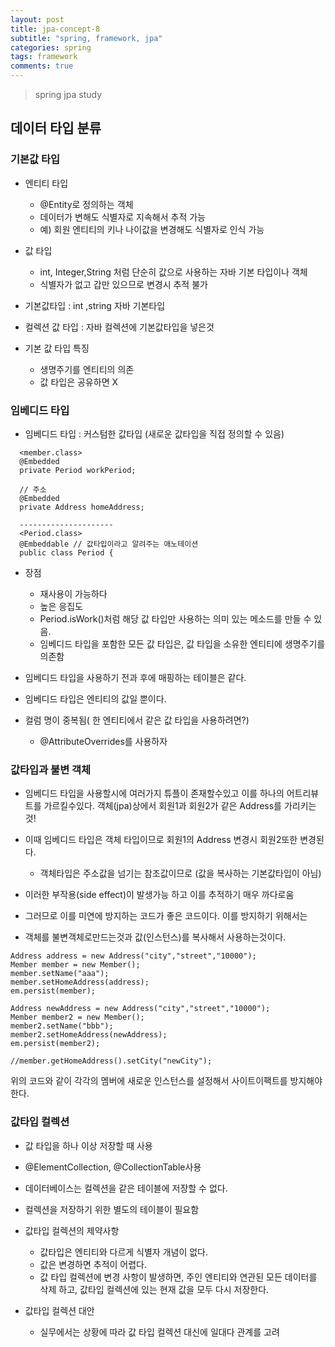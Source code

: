 ```yaml
---
layout: post
title: jpa-concept-8
subtitle: "spring, framework, jpa"
categories: spring
tags: framework
comments: true
---
```

> spring jpa study

## 데이터 타입 분류

### 기본값 타입 
  * 엔티티 타입
    * @Entity로 정의하는 객체
    * 데이터가 변해도 식별자로 지속해서 추적 가능
    * 예) 회원 엔티티의 키나 나이값을 변경해도 식별자로 인식 가능

  * 값 타입
    * int, Integer,String 처럼 단순히 값으로 사용하는 자바 기본 타입이나 객체
    * 식별자가 없고 갑만 있으므로 변경시 추적 불가

  * 기본값타입 : int ,string 자바 기본타입
  * 컬렉션 값 타입 : 자바 컬렉션에 기본값타입을 넣은것

  * 기본 값 타입 특징
    * 생명주기를 엔티티의 의존
    * 값 타입은 공유하면 X

### 임베디드 타입
  * 임베디드 타입 : 커스텀한 값타입 (새로운 값타입을 직접 정의할 수 있음)

  ```
    <member.class>
    @Embedded
    private Period workPeriod;

    // 주소
    @Embedded
    private Address homeAddress;

    ---------------------
    <Period.class>
    @Embeddable // 값타입이라고 알려주는 애노테이션
    public class Period {
  ```
  
  * 장점 
    *  재사용이 가능하다  
    *  높은 응집도 
    *  Period.isWork()처럼 해당 값 타입만 사용하는 의미 있는 메소드를 만들 수 있음.
    *  임베디드 타입을 포함한 모든 값 타입은, 값 타입을 소유한 엔티티에 생명주기를 의존함

  * 임베디드 타입을 사용하기 전과 후에 매핑하는 테이블은 같다.
  * 임베디드 타입은 엔티티의 값일 뿐이다. 

  * 컬럼 명이 중복됨( 한 엔티티에서 같은 값 타입을 사용하려면?)
    * @AttributeOverrides를 사용하자 

### 값타입과 불변 객체 
  * 임베디드 타입을 사용할시에 여러가지 튜플이 존재할수있고 이를 하나의 어트리뷰트를 가르킬수있다. 
    객체(jpa)상에서 회원1과 회원2가 같은 Address를 가리키는것!
  * 이때 임베디드 타입은 객체 타입이므로 회원1의 Address 변경시 회원2또한 변경된다. 
    * 객체타입은 주소값을 넘기는 참조값이므로 (값을 복사하는 기본값타입이 아님)
  * 이러한 부작용(side effect)이 발생가능 하고 이를 추적하기 매우 까다로움

  * 그러므로 이를 미연에 방지하는 코드가 좋은 코드이다. 이를 방지하기 위해서는
  * 객체를 불변객체로만드는것과 값(인스턴스)를 복사해서 사용하는것이다. 

  ```
  Address address = new Address("city","street","10000");
  Member member = new Member();
  member.setName("aaa");
  member.setHomeAddress(address);
  em.persist(member);

  Address newAddress = new Address("city","street","10000");
  Member member2 = new Member();
  member2.setName("bbb");
  member2.setHomeAddress(newAddress);
  em.persist(member2);

  //member.getHomeAddress().setCity("newCity");

  ```
  
  위의 코드와 같이 각각의 멤버에 새로운 인스턴스를 설정해서 사이트이팩트를 방지해야한다. 


### 값타입 컬렉션
  * 값 타입을 하나 이상 저장할 때 사용
  * @ElementCollection, @CollectionTable사용
  * 데이터베이스는 컬렉션을 같은 테이블에 저장할 수 없다. 
  * 컬렉션을 저장하기 위한 별도의 테이블이 필요함
  
  * 값타입 컬렉션의 제약사항
    * 값타입은 엔티티와 다르게 식별자 개념이 없다. 
    * 값은 변경하면 추적이 어렵다.
    * 값 타입 컬렉션에 변경 사항이 발생하면, 주인 엔티티와 연관된 모든 데이터를 삭제 하고, 값타입 컬렉션에 있는 현재 값을 모두 다시 저장한다. 

  * 값타입 컬렉션 대안
    * 실무에서는 상황에 따라 값 타입 컬렉션 대신에 일대다 관계를 고려 